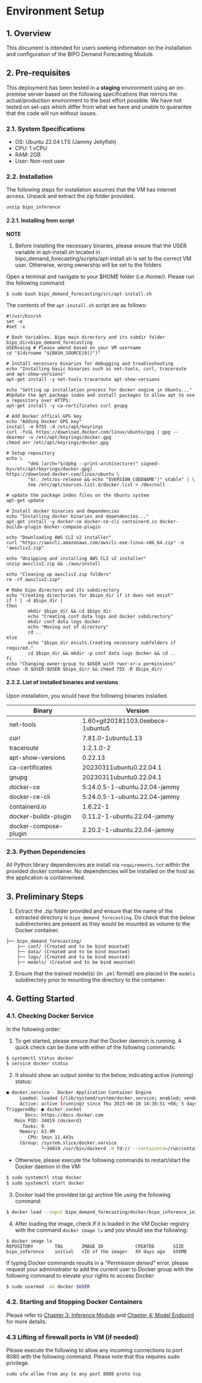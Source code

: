# Environment Setup

## 1. Overview

This document is intended for users seeking information on the installation and configuration of the BIPO Demand Forecasting Module.

## 2. Pre-requisites

This deployment has been tested in a **staging** environment using an on-premise server based on the following specifications that mirrors the actual/production environment to the best effort possible. We have not tested on set-ups which differ from what we have and unable to guarantee that the code will run without issues.

### 2.1. System Specifications

 - OS: Ubuntu 22.04 LTS (Jammy Jellyfish)
 - CPU: 1 vCPU
 - RAM: 2GB
 - User: Non-root user

### 2.2. Installation 

The following steps for installation assumes that the VM has internet access. 
Unpack and extract the zip folder provided. 

```
unzip bipo_inference
```


#### 2.2.1. Installing from script

**NOTE**
1. Before installing the necessary binaries, please ensure that the USER variable in apt-install.sh located in bipo_demand_forecasting/scripts/apt-install.sh is set to the correct VM user. Otherwise, wrong ownership will be set to the folders

Open a terminal and navigate to your $HOME folder (i.e /home/<username>). Please run the following command
```
$ sudo bash bipo_demand_forecasting/src/apt-install.sh
```

The contents of the `apt-install.sh` script are as follows:
```
#!/usr/bin/sh
set -e
#set -x

# Bash Variables. Bipo main directory and its subdir folder
bipo_dir=bipo_demand_forecasting
USER=aisg # Please amend based on your VM username
cd "$(dirname "${BASH_SOURCE[0]}")"

# Install necessary binaries for debugging and troubleshooting
echo "Installing basic binaries such as net-tools, curl, traceroute and apt-show-versions"
apt-get install -y net-tools traceroute apt-show-versions

echo "Setting up installation process for docker engine in Ubuntu..."
#Update the apt package index and install packages to allow apt to use a repository over HTTPS:
apt-get install -y ca-certificates curl gnupg

# Add Docker offical GPG key
echo "Adding Docker GPG key"
install -m 0755 -d /etc/apt/keyrings
curl -fsSL https://download.docker.com/linux/ubuntu/gpg | gpg --dearmor -o /etc/apt/keyrings/docker.gpg
chmod a+r /etc/apt/keyrings/docker.gpg

# Setup repository
echo \
        "deb [arch="$(dpkg --print-architecture)" signed-by=/etc/apt/keyrings/docker.gpg] https://download.docker.com/linux/ubuntu \
        "$(. /etc/os-release && echo "$VERSION_CODENAME")" stable" | \
        tee /etc/apt/sources.list.d/docker.list > /dev/null

# update the package index files on the Ubuntu system
apt-get update

# Install docker binaries and dependencies
echo "Installing docker binaries and dependencies..."
apt-get install -y docker-ce docker-ce-cli containerd.io docker-buildx-plugin docker-compose-plugin

echo "Downloading AWS CLI v2 installer"
curl "https://awscli.amazonaws.com/awscli-exe-linux-x86_64.zip" -o "awscliv2.zip"

echo "Unzipping and installing AWS CLI v2 installer"
unzip awscliv2.zip && ./aws/install

echo "Cleaning up awscliv2.zip folders"
rm -rf awscliv2.zip*

# Make bipo directory and its subdirectory
echo "Creating directories for $bipo_dir if it does not exist"
if ! [ -d $bipo_dir ]
then
        mkdir $bipo_dir && cd $bipo_dir
        echo "Creating conf data logs and docker subdirectory"
        mkdir conf data logs docker
        echo "Moving out of directory"
        cd ..
else
        echo "$bipo_dir exists.Creating necessary subfolders if required."
        cd $bipo_dir && mkdir -p conf data logs docker && cd ..
fi
echo "Changing owner:group to $USER with rwxr-xr-x permissions"
chown -R $USER:$USER $bipo_dir/ && chmod 755 -R $bipo_dir/
```

#### 2.2.2. List of installed binaries and versions
Upon installation, you would have the following binaries installed.

|Binary|Version|
| - | - |
|net-tools|1.60+git20181103.0eebece-1ubuntu5|
|curl|7.81.0-1ubuntu1.13|
|traceroute|1:2.1.0-2|
|apt-show-versions|0.22.13|
|ca-certificates|20230311ubuntu0.22.04.1|
|gnupg|20230311ubuntu0.22.04.1|
|docker-ce|5:24.0.5-1-ubuntu.22.04-jammy|
|docker-ce-cli|5:24.0.5-1-ubuntu.22.04-jammy|
|containerd.io|1.6.22-1|
|docker-buildx-plugin|0.11.2-1-ubuntu.22.04-jammy|
|docker-compose-plugin|2.20.2-1-ubuntu.22.04-jammy|

### 2.3. Python Dependencies

All Python library dependencies are install via `requirements.txt` within the provided docker container. No dependencies will be installed on the host as the application is containerised.

## 3. Preliminary Steps

1. Extract the .zip folder provided and ensure that the name of the extracted directory is `bipo_demand_forecasting`. Do check that the below subdirectories are present as they would be mounted as volume to the Docker container.
```
├── bipo_demand_forecasting/
    ├── conf/ (Created and to be bind mounted)
    ├── data/ (Created and to be bind mounted)
    ├── logs/ (Created and to be bind mounted)
    ├── models/ (Created and to be bind mounted)

```
2. Ensure that the trained model(s) (in `.pkl` format) are placed in the `models` subdirectory prior to mounting the directory to the container.

## 4. Getting Started

### 4.1. Checking Docker Service

In the following order: 

1. To get started, please ensure that the Docker daemon is running. A quick check can be done with either of the following commands:
``` bash
$ systemctl status docker
$ service docker status
```

2. It should show an output similar to the below, indicating active (running) status:
``` bash
● docker.service - Docker Application Container Engine
     Loaded: loaded (/lib/systemd/system/docker.service; enabled; vendor preset: enabled)
     Active: active (running) since Thu 2023-08-10 14:38:51 +08; 5 days ago
TriggeredBy: ● docker.socket
       Docs: https://docs.docker.com
   Main PID: 34819 (dockerd)
      Tasks: 9
     Memory: 63.9M
        CPU: 1min 11.443s
     CGroup: /system.slice/docker.service
             └─34819 /usr/bin/dockerd -H fd:// --containerd=/run/containerd/containerd.sock
```

- Otherwise, please execute the following commands to restart/start the Docker daemon in the VM:

``` bash
$ sudo systemctl stop docker
$ sudo systemctl start docker
```

3. Docker load the provided tar.gz archive file using the following command:
``` bash
$ docker load --input bipo_demand_forecasting/docker/bipo_inference_initial.tar
```

4. After loading the image, check if it is loaded in the VM Docker registry with the command `docker image ls` and you should see the following:
```
$ docker image ls
REPOSITORY        TAG       IMAGE ID            CREATED       SIZE
bipo_inference    initial   <ID of the image>   XX days ago   XXXMB
```

If typing Docker commands results in a *"Permission denied"* error, please request your administrator to add the current user to Docker group with the following command to elevate your rights to access Docker:

``` bash
$ sudo usermod -aG docker $USER
```

### 4.2. Starting and Stopping Docker Containers

Please refer to [Chapter 3: Inference Module](./3-inference-module.md) and [Chapter 4: Model Endpoint](./4-endpoint.md) for more details.

### 4.3 Lifting of firewall ports in VM (if needed)
Please execute the following to allow any incoming connections to port 8080 with the following command. 
Please note that this requires sudo privilege. 
```
sudo ufw allow from any to any port 8080 proto tcp
```